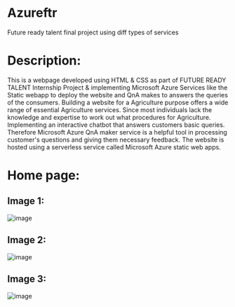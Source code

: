 # Azureftr
Future ready talent final project using diff types of services


# Description:
This is a webpage developed using HTML & CSS as part of FUTURE READY TALENT Internship Project & implementing Microsoft Azure Services like the Static webapp to deploy the website and QnA makes to answers the queries of the consumers. Building a website for a Agriculture purpose offers a wide range of essential Agriculture services. Since most individuals lack the knowledge and expertise to work out what procedures for Agriculture. Implementing an interactive chatbot that answers customers basic queries. Therefore Microsoft Azure QnA maker service is a helpful tool in processing customer's questions and giving them necessary feedback. The website is hosted using a serverless service called Microsoft Azure static web apps.


# Home page:
## Image 1:
![image](https://user-images.githubusercontent.com/100296974/179019652-56e9b55f-5785-41d5-ae1c-8dbaf0a506ec.png)

## Image 2:
![image](https://user-images.githubusercontent.com/100296974/179019895-4dd3b492-fc6e-4051-8aa3-9f2663fe770b.png)

## Image 3:
![image](https://user-images.githubusercontent.com/100296974/179019954-607ddb30-7a7f-438d-b4db-a4d9fbeb1cb3.png)
